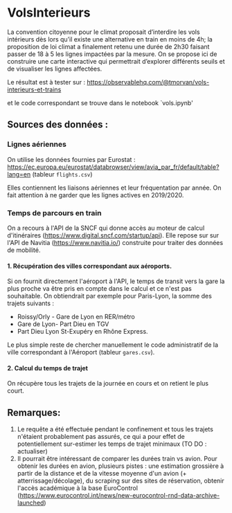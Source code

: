 # VolsInterieurs

La convention citoyenne pour le climat proposait d’interdire les vols intérieurs dès lors qu’il existe une alternative en train en moins de 4h; 
la proposition de loi climat a finalement retenu une durée de 2h30 faisant passer de 18 à 5 les lignes impactées par la mesure. 
On se propose ici de construire une carte interactive qui permettrait d’explorer différents seuils et de visualiser les lignes affectées.

Le résultat est à tester sur :
https://observablehq.com/@tmorvan/vols-interieurs-et-trains

et le code correspondant se trouve dans le notebook `vols.ipynb'

## Sources des données :
### Lignes aériennes
On utilise les données fournies par Eurostat : https://ec.europa.eu/eurostat/databrowser/view/avia_par_fr/default/table?lang=en (tableur `flights.csv`)

Elles contiennent les liaisons aériennes et leur fréquentation par année. On fait attention à ne garder que les lignes actives en 2019/2020.


### Temps de parcours en train
On a recours à l'API de la SNCF qui donne accès au moteur de calcul d'itinéraires (https://www.digital.sncf.com/startup/api). Elle repose sur sur l'API de Navitia (https://www.navitia.io/) construite pour traiter des données de mobilité.

#### 1. Récupération des villes correspondant aux aéroports. 

Si on fournit directement l'aéroport à l'API, le temps de transit vers la gare la plus proche va être pris en compte dans le calcul et ce n'est pas souhaitable. On obtiendrait par exemple pour Paris-Lyon, la somme des trajets suivants :  

* Roissy/Orly - Gare de Lyon en RER/métro 
* Gare de Lyon- Part Dieu en TGV 
* Part Dieu Lyon St-Exupéry en Rhône Express.

Le plus simple reste de chercher manuellement le code administratif de la ville correspondant à l'Aéroport 
(tableur `gares.csv`).

#### 2. Calcul du temps de trajet

On récupère tous les trajets  de la journée en cours et on retient le plus court. 

## Remarques:
1. Le requête a été effectuée pendant le confinement et tous les trajets n'étaient probablement pas assurés, ce qui a pour effet de potentiellement sur-estimer les temps de trajet minimaux (TO DO : actualiser)
2. Il pourrait être intéressant de comparer les durées train vs avion. Pour obtenir les durées en avion, plusieurs pistes : une estimation grossière à partir de la distance et de la vitesse moyenne d'un avion (+ atterrissage/décolage),
du scraping sur des sites de réservation, obtenir l'accès académique à la base EuroControl (https://www.eurocontrol.int/news/new-eurocontrol-rnd-data-archive-launched)
